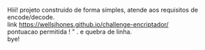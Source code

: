 Hiii!
projeto construido de forma simples, atende aos requisitos de encode/decode.<br>
link https://wellsjhones.github.io/challenge-encriptador/<br>
pontuacao permitida ! " . e quebra de linha.<br>
bye!
